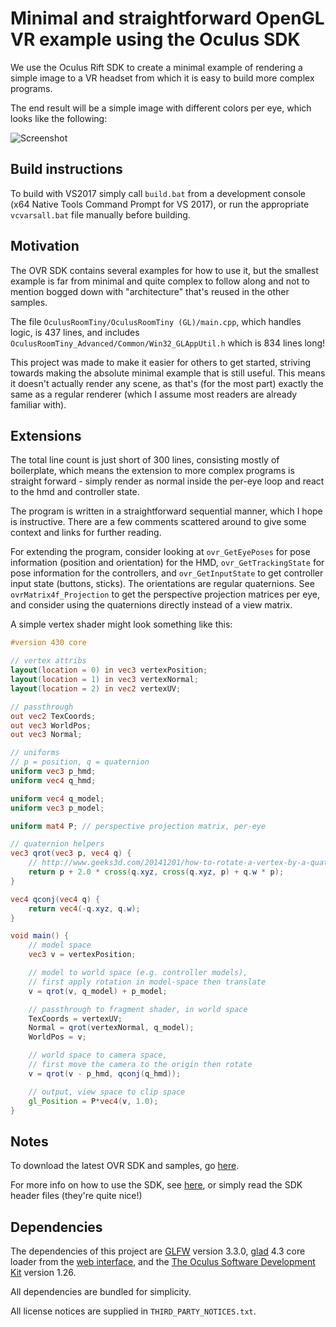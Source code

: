 # Minimal and straightforward OpenGL VR example using the Oculus SDK

We use the Oculus Rift SDK to create a minimal example of rendering a simple image to a VR headset from which it is easy to build more complex programs.

The end result will be a simple image with different colors per eye, which looks like the following:

![Screenshot](https://i.imgur.com/Q9i0yyA.png)


## Build instructions
To build with VS2017 simply call `build.bat` from a development console (x64 Native Tools Command Prompt for VS 2017), or run the appropriate `vcvarsall.bat` file manually before building. 


## Motivation

The OVR SDK contains several examples for how to use it, but the smallest example is far from minimal and quite complex to follow along and not to mention bogged down with "architecture" that's reused in the other samples. 

The file `OculusRoomTiny/OculusRoomTiny (GL)/main.cpp`, which handles logic, is 437 lines, and includes `OculusRoomTiny_Advanced/Common/Win32_GLAppUtil.h` which is 834 lines long! 

This project was made to make it easier for others to get started, striving towards making the absolute minimal example that is still useful. This means it doesn't actually render any scene, as that's (for the most part) exactly the same as a regular renderer (which I assume most readers are already familiar with). 


## Extensions

The total line count is just short of 300 lines, consisting mostly of boilerplate, which means the extension to more complex programs is straight forward - simply render as normal inside the per-eye loop and react to the hmd and controller state. 

The program is written in a straightforward sequential manner, which I hope is instructive. There are a few comments scattered around to give some context and links for further reading.

For extending the program, consider looking at `ovr_GetEyePoses` for pose information (position and orientation) for the HMD, `ovr_GetTrackingState` for pose information for the controllers, and `ovr_GetInputState` to get controller input state (buttons, sticks). The orientations are regular quaternions. See `ovrMatrix4f_Projection` to get the perspective projection matrices per eye, and consider using the quaternions directly instead of a view matrix. 

A simple vertex shader might look something like this: 
```glsl
#version 430 core

// vertex attribs
layout(location = 0) in vec3 vertexPosition;
layout(location = 1) in vec3 vertexNormal;
layout(location = 2) in vec2 vertexUV;

// passthrough
out vec2 TexCoords;
out vec3 WorldPos;
out vec3 Normal;

// uniforms
// p = position, q = quaternion
uniform vec3 p_hmd;
uniform vec4 q_hmd;

uniform vec4 q_model;
uniform vec3 p_model;

uniform mat4 P; // perspective projection matrix, per-eye

// quaternion helpers
vec3 qrot(vec3 p, vec4 q) { 
    // http://www.geeks3d.com/20141201/how-to-rotate-a-vertex-by-a-quaternion-in-glsl/
    return p + 2.0 * cross(q.xyz, cross(q.xyz, p) + q.w * p);
}

vec4 qconj(vec4 q) { 
    return vec4(-q.xyz, q.w); 
}

void main() {
    // model space
    vec3 v = vertexPosition;

    // model to world space (e.g. controller models), 
    // first apply rotation in model-space then translate
    v = qrot(v, q_model) + p_model;

    // passthrough to fragment shader, in world space
    TexCoords = vertexUV;
    Normal = qrot(vertexNormal, q_model);
    WorldPos = v;

    // world space to camera space, 
    // first move the camera to the origin then rotate
    v = qrot(v - p_hmd, qconj(q_hmd));

    // output, view space to clip space
    gl_Position = P*vec4(v, 1.0);
}
```


## Notes

To download the latest OVR SDK and samples, go [here](https://developer.oculus.com/downloads/package/oculus-sdk-for-windows/). 

For more info on how to use the SDK, see [here](https://developer.oculus.com/documentation/pcsdk/latest/concepts/book-gsg/), or simply read the SDK header files (they're quite nice!)


## Dependencies

The dependencies of this project are [GLFW](https://github.com/elmindreda/glfw) version 3.3.0, [glad](https://github.com/Dav1dde/glad) 4.3 core loader from the [web interface](https://github.com/Dav1dde/glad), and the [The Oculus Software Development Kit](https://developer.oculus.com/downloads/package/oculus-sdk-for-windows/) version 1.26. 

All dependencies are bundled for simplicity. 

All license notices are supplied in `THIRD_PARTY_NOTICES.txt`. 

